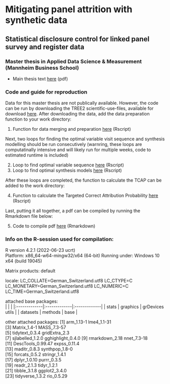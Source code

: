 # Mitigating panel attrition with synthetic data
## Statistical disclosure control for linked panel survey and register data
### Master thesis in Applied Data Science & Measurement (Mannheim Business School)

- Main thesis text [here](Mitigating_panel_attrition_with_syndata.pdf) (pdf)

### Code and guide for reproduction

Data for this master thesis are not publically available. However, the code can be run by downloading the TREE2 scientific-use-files, available for download [here](https://www.swissubase.ch/en/catalogue/studies/12476/17413/datasets/1255/2026/overview). After downloading the data, add the data preparation function to your work directory: 

1. Function for data merging and preparation [here](data_tree_ext.R) (Rscript)

Next, two loops for finding the optimal variable visit sequence and synthesis modelling should be run consecutively (warnring, these loops are computatinally intensive and will likely run for multiple weeks, code to estimated runtime is included) 

2. Loop to find optimal variable sequence [here](find_sequence.R) (Rscript)
3. Loop to find optimal synthesis models [here](find_model.R) (Rscript)

After these loops are completed, the function to calculate the TCAP can be added to the work directory:

4. Function to calculate the Targeted Correct Attribution Probability [here](tcap.R) (Rscript)

Last, putting it all together, a pdf can be compiled by running the Rmarkdown file below:

5. Code to compile pdf [here](master_thesis.Rmd) (Rmarkdown)

### Info on the R-session used for compilation: 

R version 4.2.1 (2022-06-23 ucrt) <br> 
Platform: x86_64-w64-mingw32/x64 (64-bit) 
Running under: Windows 10 x64 (build 19045)

Matrix products: default

locale:
LC_COLLATE=German_Switzerland.utf8 
LC_CTYPE=C                         
LC_MONETARY=German_Switzerland.utf8
LC_NUMERIC=C                       
LC_TIME=German_Switzerland.utf8    

attached base packages: <br>
| | |
|:-------------|:-------------|:-------------|
| stats        |  graphics    | grDevices utils  |
| datasets     |    methods   |   base       |

other attached packages:
 [1] arm_1.13-1        lme4_1.1-31      
 [3] Matrix_1.4-1      MASS_7.3-57      
 [5] tidytext_0.3.4    gridExtra_2.3    
 [7] sjlabelled_1.2.0  gghighlight_0.4.0
 [9] rmarkdown_2.18    nnet_7.3-18      
[11] DescTools_0.99.47 expss_0.11.4     
[13] maditr_0.8.3      synthpop_1.8-0   
[15] forcats_0.5.2     stringr_1.4.1    
[17] dplyr_1.0.10      purrr_0.3.5      
[19] readr_2.1.3       tidyr_1.2.1      
[21] tibble_3.1.8      ggplot2_3.4.0    
[23] tidyverse_1.3.2   rio_0.5.29       
